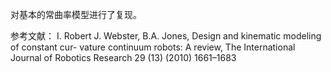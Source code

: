 对基本的常曲率模型进行了复现。

参考文献：
I. Robert J. Webster, B.A. Jones, Design and kinematic modeling of constant cur-
vature continuum robots: A review, The International Journal of Robotics Research
29 (13) (2010) 1661–1683